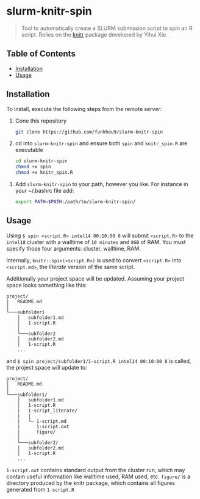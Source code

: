 # slurm-knitr-spin

> Tool to automatically create a SLURM submission script to spin an R script.
> Relies on the [knitr](https://github.com/yihui/knitr) package developed by Yihui Xie.

## Table of Contents

- [Installation](#installation)
- [Usage](#usage)

## Installation

To install, execute the following steps from the remote server:

1. Cone this repository

    ```sh
    git clone https://github.com/funkhou9/slurm-knitr-spin
    ```

2. cd into `slurm-knitr-spin` and ensure both `spin` and `knitr_spin.R` are executable

	```sh
	cd slurm-knitr-spin
	chmod +x spin
	chmod +x knitr_spin.R
	```

3. Add `slurm-knitr-spin` to your path, however you like. For instance in your ~/.bashrc file add:

	```sh
	export PATH=$PATH:/path/to/slurm-knitr-spin/
	```

## Usage


Using `$ spin <script.R> intel14 00:10:00 8` will submit `<script.R>` to the `intel18` cluster with a walltime of `10 minutes` and `8GB` of RAM. You must specify those four arguments: cluster, walltime, RAM.

Internally, `knitr::spin(<script.R>)` is used to convert `<script.R>` into `<script.md>`, the *literate* version of the same script.

Additionally your project space will be updated. Assuming your project space looks something like this:

```
project/
│   README.md    
│
└───subfolder1
    │   subfolder1.md
    │   1-script.R
    │
    └───subfolder2
    │   subfolder2.md
    │   1-script.R
    ...
```

and `$ spin project/subfolder1/1-script.R intel14 00:10:00 8` is called, the project space will update to:

```
project/
│   README.md    
│
└───subfolder1/
    │   subfolder1.md
    │   1-script.R
    |	1-script_literate/
    |	|
    |	└─ 1-script.md
    |      1-script.out
    |	   figure/
    │
    └───subfolder2/
    │   subfolder2.md
    │   1-script.R
    ...
```


`1-script.out` contains standard output from the cluster run, which may contain useful information
like walltime used, RAM used, etc. `figure/` is a directory produced by the knitr package, which contains
all figures generated from `1-script.R`
